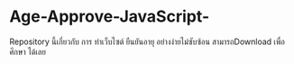 # Age-Approve-JavaScript-
 Repository นี้เกี่ยวกับ การ ทำเว็บไซต์ ยืนยันอายุ อย่างง่ายไม่ซับซ้อน สามารถDownload เพื่อศึกษา ได้เลย
